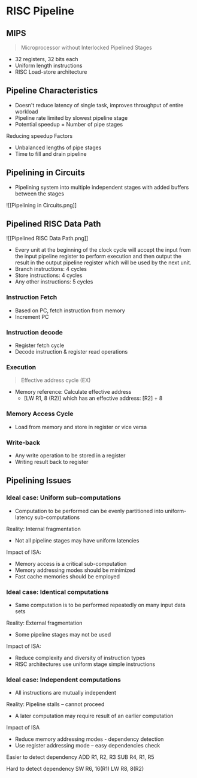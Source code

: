 # RISC Pipeline

## MIPS

> Microprocessor without Interlocked Pipelined Stages

- 32 registers, 32 bits each
- Uniform length instructions
- RISC Load-store architecture

## Pipeline Characteristics

- Doesn't reduce latency of single task, improves throughput of entire workload
- Pipeline rate limited by slowest pipeline stage
- Potential speedup = Number of pipe stages

Reducing speedup Factors
- Unbalanced lengths of pipe stages
- Time to fill and drain pipeline

## Pipelining in Circuits

- Pipelining system into multiple independent stages with added buffers between the stages

![[Pipelining in Circuits.png]]

## Pipelined RISC Data Path

![[Pipelined RISC Data Path.png]]

- Every unit at the beginning of the clock cycle will accept the input from the input pipeline register to perform execution and then output the result in the output pipeline register which will be used by the next unit.
- Branch instructions: 4 cycles
- Store instructions: 4 cycles
- Any other instructions: 5 cycles

### Instruction Fetch

- Based on PC, fetch instruction from memory
- Increment PC

### Instruction decode

- Register fetch cycle
- Decode instruction & register read operations

### Execution

> Effective address cycle (EX)

- Memory reference: Calculate effective address
	- [LW R1, 8 (R2)] which has an effective address: [R2] + 8

### Memory Access Cycle

- Load from memory and store in register or vice versa

### Write-back

- Any write operation to be stored in a register
- Writing result back to register

## Pipelining Issues

### Ideal case: Uniform sub-computations
- Computation to be performed can be evenly partitioned into uniform-latency sub-computations

Reality: Internal fragmentation
- Not all pipeline stages may have uniform latencies

Impact of ISA:
- Memory access is a critical sub-computation
- Memory addressing modes should be minimized
- Fast cache memories should be employed


### Ideal case: Identical computations
- Same computation is to be performed repeatedly on many input data sets

Reality: External fragmentation
- Some pipeline stages may not be used

Impact of ISA:
- Reduce complexity and diversity of instruction types
- RISC architectures use uniform stage simple instructions


### Ideal case: Independent computations

- All instructions are mutually independent

Reality: Pipeline stalls – cannot proceed
- A later computation may require result of an earlier computation

Impact of ISA
- Reduce memory addressing modes - dependency detection
- Use register addressing mode – easy dependencies check

Easier to detect dependency
ADD R1, R2, R3
SUB R4, R1, R5

Hard to detect dependency
SW R6, 16(R1)
LW R8, 8(R2)